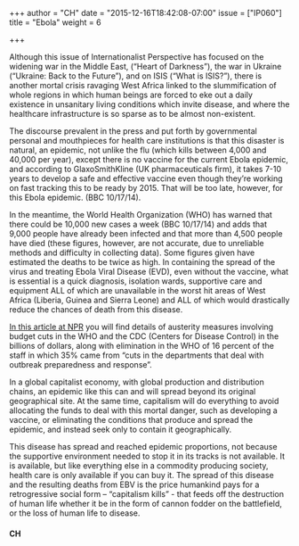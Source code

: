 +++
author = "CH"
date = "2015-12-16T18:42:08-07:00"
issue = ["IP060"]
title = "Ebola"
weight = 6

+++

Although this issue of Internationalist Perspective has focused on the widening war in the Middle East, (“Heart of Darkness”), the war in Ukraine (“Ukraine: Back to the Future”), and on ISIS (“What is ISIS?”), there is another mortal crisis ravaging West Africa linked to the slummification of whole regions in which human beings are forced to eke out a daily existence in unsanitary living conditions which invite disease, and where the healthcare infrastructure is so sparse as to be almost non-existent. 

The discourse prevalent in the press and put forth by governmental personal and mouthpieces for health care institutions is that this disaster is natural, an epidemic, not unlike the flu (which kills between 4,000 and 40,000 per year), except there is no vaccine for the current Ebola epidemic, and according to GlaxoSmithKline (UK pharmaceuticals firm), it takes 7-10 years to develop a safe and effective vaccine even though they’re working on fast tracking this to be ready by 2015. That will be too late, however, for this Ebola epidemic. (BBC 10/17/14). 

In the meantime, the World Health Organization (WHO) has warned that there could be 10,000 new cases a week (BBC 10/17/14) and adds that 9,000 people have already been infected and that more than 4,500 people have died (these figures, however, are not accurate, due to unreliable methods and difficulty in collecting data). Some figures given have estimated the deaths to be twice as high. In containing the spread of the virus and treating Ebola Viral Disease (EVD), even without the vaccine, what is essential is a quick diagnosis, isolation wards, supportive care and equipment ALL of which are unavailable in the worst hit areas of West Africa (Liberia, Guinea and Sierra Leone) and ALL of which would drastically reduce the chances of death from this disease. 

[In this article at NPR](http://www.npr.org/2014/09/04/345868837/budget-cuts-hobble-the-world-health-organizations-ebola-response) you will find details of austerity measures involving budget cuts in the WHO and the CDC (Centers for Disease Control) in the billions of dollars, along with elimination in the WHO of 16 percent of the staff in which 35% came from “cuts in the departments that deal with outbreak preparedness and response”. 

In a global capitalist economy, with global production and distribution chains, an epidemic like this can and will spread beyond its original geographical site. At the same time, capitalism will do everything to avoid allocating the funds to deal with this mortal danger, such as developing a vaccine, or eliminating the conditions that produce and spread the epidemic, and instead seek only to contain it geographically. 

This disease has spread and reached epidemic proportions, not because the supportive environment needed to stop it in its tracks is not available. It is available, but like everything else in a commodity producing society, health care is only available if you can buy it. The spread of this disease and the resulting deaths from EBV is the price humankind pays for a retrogressive social form – “capitalism kills” - that feeds off the destruction of human life whether it be in the form of cannon fodder on the battlefield, or the loss of human life to disease. 

#### CH